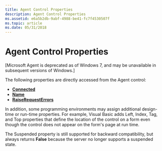 ```yaml
---
title: Agent Control Properties
description: Agent Control Properties
ms.assetid: e6a5b2db-9abf-4988-be41-fc7f4530507f
ms.topic: article
ms.date: 05/31/2018
---
```


# Agent Control Properties

\[Microsoft Agent is deprecated as of Windows 7, and may be unavailable in subsequent versions of Windows.\]

The following properties are directly accessed from the Agent control:

-   [**Connected**](connected-property.md)
-   [**Name**](name-property-a.md)
-   [**RaiseRequestErrors**](raiserequesterrors-property.md)

In addition, some programming environments may assign additional design-time or run-time properties. For example, Visual Basic adds Left, Index, Tag, and Top properties that define the location of the control on a form even though the control does not appear on the form's page at run time.

The Suspended property is still supported for backward compatibility, but always returns **False** because the server no longer supports a suspended state.

 

 




